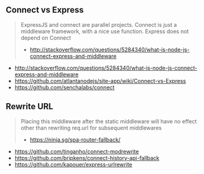 ## Connect vs Express

> ExpressJS and connect are parallel projects. Connect is just a middleware framework, with a nice use function. Express does not depend on Connect
> - http://stackoverflow.com/questions/5284340/what-is-node-js-connect-express-and-middleware

- http://stackoverflow.com/questions/5284340/what-is-node-js-connect-express-and-middleware
- https://github.com/atlantanodejs/site-app/wiki/Connect-vs-Express
- https://github.com/senchalabs/connect

## Rewrite URL

> Placing this middleware after the static middleware will have no effect other than rewriting req.url for subsequent middlewares
> - https://ninja.sg/spa-router-fallback/

- https://github.com/tinganho/connect-modrewrite
- https://github.com/bripkens/connect-history-api-fallback
- https://github.com/kapouer/express-urlrewrite

